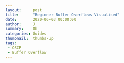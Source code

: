 ```yaml
---
layout:     post
title:      "Beginner Buffer Overflows Visualised"
date:       2020-06-03 00:00:00
author:     J
summary:    Oh
categories: Guides
thumbnail:  thumbs-up
tags:
 - OSCP
 - Buffer Overflow
---
```

